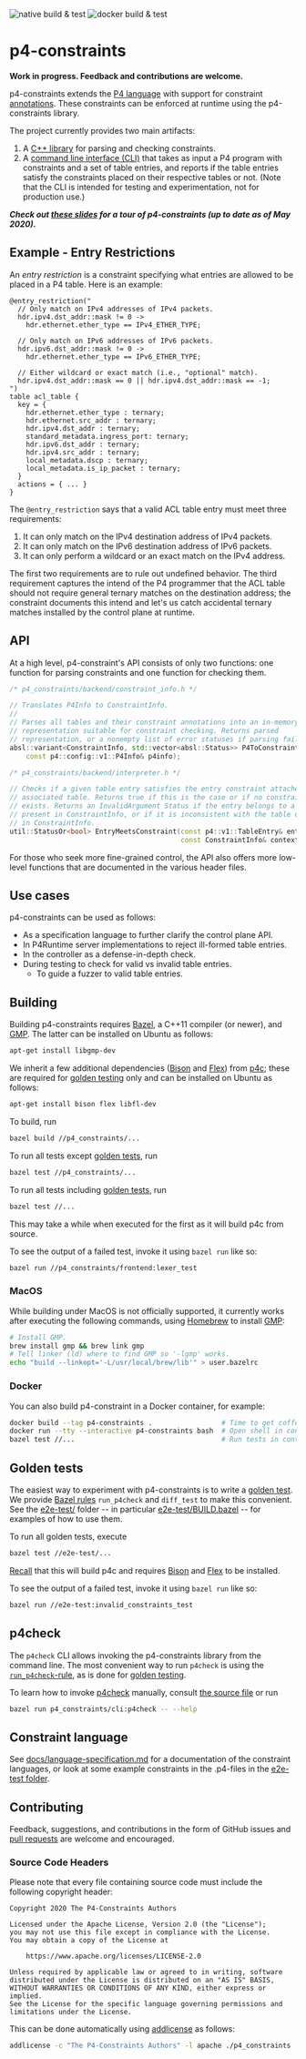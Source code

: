 ![native build & test](https://github.com/p4lang/p4-constraints/workflows/native%20build%20&%20test/badge.svg)
![docker build & test](https://github.com/p4lang/p4-constraints/workflows/docker%20build%20&%20test/badge.svg)
# p4-constraints

**Work in progress. Feedback and contributions are welcome.**

p4-constraints extends the [P4 language](https://p4.org/) with support for
constraint
[annotations](https://p4.org/p4-spec/docs/P4-16-v1.2.0.html#sec-annotations).
These constraints can be enforced at runtime using the p4-constraints library.

The project currently provides two main artifacts:

1. A [C++ library](p4_constraints/) for parsing and checking constraints.
2. A [command line interface (CLI)](p4_constraints/cli) that takes as input a P4
   program with constraints and a set of table entries, and reports if the table
   entries satisfy the constraints placed on their respective tables or not.
   (Note that the CLI is intended for testing and experimentation, not for
   production use.)
   
**_Check out [these slides](docs/2020-06-03_p4rt-wg.pdf) for a tour of p4-constraints (up to date as of May 2020)._**

## Example - Entry Restrictions

An *entry restriction* is a constraint specifying what entries are allowed to be
placed in a P4 table. Here is an example:
```p4
@entry_restriction("
  // Only match on IPv4 addresses of IPv4 packets.
  hdr.ipv4.dst_addr::mask != 0 ->
    hdr.ethernet.ether_type == IPv4_ETHER_TYPE;

  // Only match on IPv6 addresses of IPv6 packets.
  hdr.ipv6.dst_addr::mask != 0 ->
    hdr.ethernet.ether_type == IPv6_ETHER_TYPE;

  // Either wildcard or exact match (i.e., "optional" match).
  hdr.ipv4.dst_addr::mask == 0 || hdr.ipv4.dst_addr::mask == -1;
")
table acl_table {
  key = {
    hdr.ethernet.ether_type : ternary;
    hdr.ethernet.src_addr : ternary;
    hdr.ipv4.dst_addr : ternary;
    standard_metadata.ingress_port: ternary;
    hdr.ipv6.dst_addr : ternary;
    hdr.ipv4.src_addr : ternary;
    local_metadata.dscp : ternary;
    local_metadata.is_ip_packet : ternary;
  }
  actions = { ... }
}
```
The `@entry_restriction` says that a valid ACL table entry must meet
three requirements:

1. It can only match on the IPv4 destination address of IPv4 packets.
2. It can only match on the IPv6 destination address of IPv6 packets.
3. It can only perform a wildcard or an exact match on the IPv4 address.

The first two requirements are to rule out undefined behavior. The third
requirement captures the intend of the P4 programmer that the ACL table
should not require general ternary matches on the destination address; the
constraint documents this intend and let's us catch accidental ternary matches
installed by the control plane at runtime.

## API

At a high level, p4-constraint's API consists of only two functions:
one function for parsing constraints and one function for checking them.
```C++
/* p4_constraints/backend/constraint_info.h */

// Translates P4Info to ConstraintInfo.
//
// Parses all tables and their constraint annotations into an in-memory
// representation suitable for constraint checking. Returns parsed
// representation, or a nonempty list of error statuses if parsing fails.
absl::variant<ConstraintInfo, std::vector<absl::Status>> P4ToConstraintInfo(
    const p4::config::v1::P4Info& p4info);
```
```C++
/* p4_constraints/backend/interpreter.h */

// Checks if a given table entry satisfies the entry constraint attached to its
// associated table. Returns true if this is the case or if no constraint
// exists. Returns an InvalidArgument Status if the entry belongs to a table not
// present in ConstraintInfo, or if it is inconsistent with the table definition
// in ConstraintInfo.
util::StatusOr<bool> EntryMeetsConstraint(const p4::v1::TableEntry& entry,
                                          const ConstraintInfo& context);
```
For those who seek more fine-grained control, the API also offers more
low-level functions that are documented in the various header files.

## Use cases

p4-constraints can be used as follows:

- As a specification language to further clarify the control plane API.
- In P4Runtime server implementations to reject ill-formed table entries.
- In the controller as a defense-in-depth check.
- During testing to check for valid vs invalid table entries.
  - To guide a fuzzer to valid table entries.

## Building

Building p4-constraints requires [Bazel](https://bazel.build/), a C++11 compiler
(or newer), and [GMP](https://gmplib.org/). The latter can be installed on
Ubuntu as follows:
```sh
apt-get install libgmp-dev
```

We inherit a few additional dependencies
([Bison](https://en.wikipedia.org/wiki/GNU_Bison) and
[Flex](https://en.wikipedia.org/wiki/Flex_\(lexical_analyser_generator\)))
from [p4c](https://github.com/p4lang/p4c); these are required for
[golden testing](#golden-tests) only and can be installed on Ubuntu as follows:
```sh
apt-get install bison flex libfl-dev
```

To build, run
```sh
bazel build //p4_constraints/...
```

To run all tests except [golden tests](#golden-tests), run
```sh
bazel test //p4_constraints/...
```

To run all tests including [golden tests](#golden-tests), run
```sh
bazel test //...
```
This may take a while when executed for the first as it will build p4c from
source.

To see the output of a failed test, invoke it using `bazel run` like so:
```sh
bazel run //p4_constraints/frontend:lexer_test
```

### MacOS

While building under MacOS is not officially supported, it currently works after
executing the following commands, using [Homebrew](https://brew.sh/) to install
[GMP](https://gmplib.org/):
```sh
# Install GMP.
brew install gmp && brew link gmp
# Tell linker (ld) where to find GMP so '-lgmp' works.
echo "build --linkopt='-L/usr/local/brew/lib'" > user.bazelrc
```

### Docker

You can also build p4-constraint in a Docker container, for example:
```sh
docker build --tag p4-constraints .                 # Time to get coffee...
docker run --tty --interactive p4-constraints bash  # Open shell in container.
bazel test //...                                    # Run tests in container.
```

## Golden tests

The easiest way to experiment with p4-constraints is to write a
[golden test](https://ro-che.info/articles/2017-12-04-golden-tests).
We provide [Bazel rules](e2e-test/p4check.bzl) `run_p4check` and `diff_test` to
make this convenient.
See the [e2e-test/](e2e-test/) folder -- in particular
[e2e-test/BUILD.bazel](e2e-test/BUILD.bazel) -- for examples of how to use them.

To run all golden tests, execute
```sh
bazel test //e2e-test/...
```
[Recall](#building) that this will build p4c and requires
[Bison](https://en.wikipedia.org/wiki/GNU_Bison) and
[Flex](https://en.wikipedia.org/wiki/Flex_\(lexical_analyser_generator\))
to be installed.

To see the output of a failed test, invoke it using `bazel run` like so:
```sh
bazel run //e2e-test:invalid_constraints_test
```

## p4check

The `p4check` CLI allows invoking the p4-constraints library from the command
line. The most convenient way to run `p4check` is using the
[`run_p4check`-rule](e2e-test/p4check.bzl), as is done for
[golden testing](#golden-tests).

To learn how to invoke [p4check](p4_constraints/cli/p4check.cc) manually,
consult [the source file](p4_constraints/cli/p4check.cc) or run
```sh
bazel run p4_constraints/cli:p4check -- --help
```

## Constraint language

See [docs/language-specification.md](docs/language-specification.md) for a
documentation of the constraint languages, or look at some example constraints
in the .p4-files in the [e2e-test folder](e2e-test/).

## Contributing

Feedback, suggestions, and contributions in the form of GitHub issues and
[pull requests](CONTRIBUTING.md) are welcome and encouraged.

### Source Code Headers

Please note that every file containing source code must include the following
copyright header:

    Copyright 2020 The P4-Constraints Authors
    
    Licensed under the Apache License, Version 2.0 (the "License");
    you may not use this file except in compliance with the License.
    You may obtain a copy of the License at
    
        https://www.apache.org/licenses/LICENSE-2.0
    
    Unless required by applicable law or agreed to in writing, software
    distributed under the License is distributed on an "AS IS" BASIS,
    WITHOUT WARRANTIES OR CONDITIONS OF ANY KIND, either express or implied.
    See the License for the specific language governing permissions and
    limitations under the License.

This can be done automatically using
[addlicense](https://github.com/google/addlicense) as follows:
```sh
addlicense -c "The P4-Constraints Authors" -l apache ./p4_constraints
```
